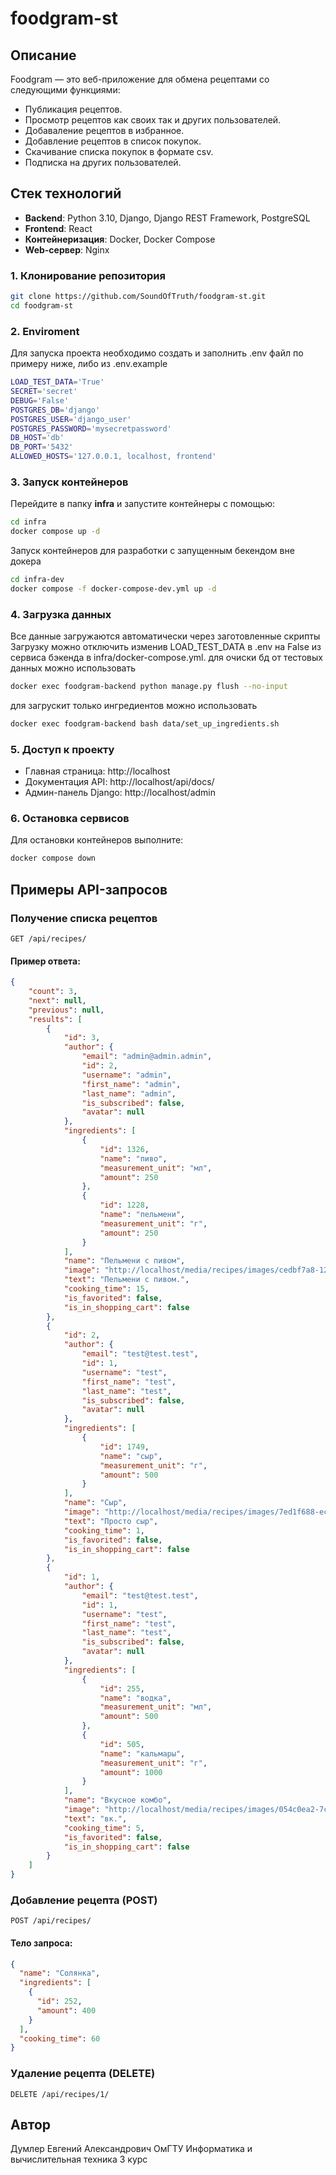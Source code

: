 # foodgram-st

## Описание
Foodgram — это веб-приложение для обмена рецептами со следующими функциями:
- Публикация рецептов.
- Просмотр рецептов как своих так и других пользователей.
- Добаваление рецептов в избранное.
- Добавление рецептов в список покупок.
- Скачивание списка покупок в формате csv.
- Подписка на других пользователей.
## Стек технологий

- **Backend**: Python 3.10, Django, Django REST Framework, PostgreSQL
- **Frontend**: React
- **Контейнеризация**: Docker, Docker Compose
- **Web-сервер**: Nginx

### 1. Клонирование репозитория

```bash
git clone https://github.com/SoundOfTruth/foodgram-st.git
cd foodgram-st
```

### 2. Enviroment

Для запуска проекта необходимо создать и заполнить .env файл
по примеру ниже, либо из .env.example

```bash
LOAD_TEST_DATA='True'
SECRET='secret'
DEBUG='False'
POSTGRES_DB='django'
POSTGRES_USER='django_user'
POSTGRES_PASSWORD='mysecretpassword'
DB_HOST='db'
DB_PORT='5432'
ALLOWED_HOSTS='127.0.0.1, localhost, frontend'
```

### 3. Запуск контейнеров

Перейдите в папку **infra** и запустите контейнеры с помощью:
```bash
cd infra
docker compose up -d
```

Запуск контейнеров для разработки с запущенным бекендом вне докера
```bash
cd infra-dev
docker compose -f docker-compose-dev.yml up -d
```

### 4. Загрузка данных

Все данные загружаются автоматически через заготовленные скрипты
Загрузку можно отключить изменив LOAD_TEST_DATA в .env на False
из сервиса бэкенда в infra/docker-compose.yml.
для очиски бд от тестовых данных можно использовать
```bash
docker exec foodgram-backend python manage.py flush --no-input
```
для загрускит только ингредиентов можно использовать
```bash
docker exec foodgram-backend bash data/set_up_ingredients.sh
```

### 5. Доступ к проекту

* Главная страница: http://localhost
* Документация API: http://localhost/api/docs/
* Админ-панель Django: http://localhost/admin

### 6. Остановка сервисов
Для остановки контейнеров выполните:
```bash
docker compose down
```

## Примеры API-запросов

### Получение списка рецептов
```http
GET /api/recipes/
```

#### Пример ответа:
```json
{
    "count": 3,
    "next": null,
    "previous": null,
    "results": [
        {
            "id": 3,
            "author": {
                "email": "admin@admin.admin",
                "id": 2,
                "username": "admin",
                "first_name": "admin",
                "last_name": "admin",
                "is_subscribed": false,
                "avatar": null
            },
            "ingredients": [
                {
                    "id": 1326,
                    "name": "пиво",
                    "measurement_unit": "мл",
                    "amount": 250
                },
                {
                    "id": 1228,
                    "name": "пельмени",
                    "measurement_unit": "г",
                    "amount": 250
                }
            ],
            "name": "Пельмени с пивом",
            "image": "http://localhost/media/recipes/images/cedbf7a8-12e9-4b8d-8e30-1af316b312f3.jpeg",
            "text": "Пельмени с пивом.",
            "cooking_time": 15,
            "is_favorited": false,
            "is_in_shopping_cart": false
        },
        {
            "id": 2,
            "author": {
                "email": "test@test.test",
                "id": 1,
                "username": "test",
                "first_name": "test",
                "last_name": "test",
                "is_subscribed": false,
                "avatar": null
            },
            "ingredients": [
                {
                    "id": 1749,
                    "name": "сыр",
                    "measurement_unit": "г",
                    "amount": 500
                }
            ],
            "name": "Сыр",
            "image": "http://localhost/media/recipes/images/7ed1f688-ec6f-4a45-bc28-5d8c05e0366a.jpeg",
            "text": "Просто сыр",
            "cooking_time": 1,
            "is_favorited": false,
            "is_in_shopping_cart": false
        },
        {
            "id": 1,
            "author": {
                "email": "test@test.test",
                "id": 1,
                "username": "test",
                "first_name": "test",
                "last_name": "test",
                "is_subscribed": false,
                "avatar": null
            },
            "ingredients": [
                {
                    "id": 255,
                    "name": "водка",
                    "measurement_unit": "мл",
                    "amount": 500
                },
                {
                    "id": 505,
                    "name": "кальмары",
                    "measurement_unit": "г",
                    "amount": 1000
                }
            ],
            "name": "Вкусное комбо",
            "image": "http://localhost/media/recipes/images/054c0ea2-7ce0-4119-b548-a7e0e314c611.jpeg",
            "text": "вк.",
            "cooking_time": 5,
            "is_favorited": false,
            "is_in_shopping_cart": false
        }
    ]
}
```

### Добавление рецепта (POST)
```http
POST /api/recipes/
```

#### Тело запроса:
```json
{
  "name": "Солянка",
  "ingredients": [
    {
      "id": 252,
      "amount": 400
    }
  ],
  "cooking_time": 60
} 
```

### Удаление рецепта (DELETE)
```http
DELETE /api/recipes/1/
```

## Автор

Думлер Евгений Александрович
ОмГТУ Информатика и вычислительная техника 3 курс
